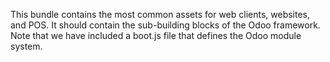 This bundle contains the most common assets for web clients, websites, and POS. It should contain the sub-building blocks of the Odoo framework. Note that we have included a boot.js file that defines the Odoo module system.